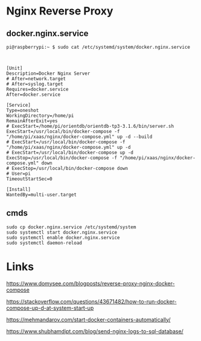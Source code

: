 # Nginx Reverse Proxy 
    


## docker.nginx.service 

    pi@raspberrypi:~ $ sudo cat /etc/systemd/system/docker.nginx.service 



    [Unit]
    Description=Docker Nginx Server
    # After=network.target
    # After=syslog.target
    Requires=docker.service
    After=docker.service

    [Service]
    Type=oneshot
    WorkingDirectory=/home/pi
    RemainAfterExit=yes
    # ExecStart=/home/pi/orientdb/orientdb-tp3-3.1.6/bin/server.sh 
    ExecStart=/usr/local/bin/docker-compose -f "/home/pi/xaas/nginx/docker-compose.yml" up -d --build
    # ExecStart=/usr/local/bin/docker-compose -f "/home/pi/xaas/nginx/docker-compose.yml" up -d 
    # ExecStart=/usr/local/bin/docker-compose up -d 
    ExecStop=/usr/local/bin/docker-compose -f "/home/pi/xaas/nginx/docker-compose.yml" down
    # ExecStop=/usr/local/bin/docker-compose down
    # User=pi
    TimeoutStartSec=0

    [Install]
    WantedBy=multi-user.target

## cmds 

    sudo cp docker.nginx.service /etc/systemd/system 
    sudo systemctl start docker.nginx.service
    sudo systemctl enable docker.nginx.service
    sudo systemctl daemon-reload

# Links

https://www.domysee.com/blogposts/reverse-proxy-nginx-docker-compose

https://stackoverflow.com/questions/43671482/how-to-run-docker-compose-up-d-at-system-start-up 

https://mehmandarov.com/start-docker-containers-automatically/ 

https://www.shubhamdipt.com/blog/send-nginx-logs-to-sql-database/
